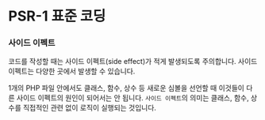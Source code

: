 # PSR-1 표준 코딩

### 사이드 이펙트

코드를 작성할 때는 사이드 이펙트(side effect)가 적게 발생되도록 주의합니다.
사이드 이펙트는 다양한 곳에서 발생할 수 있습니다.

1개의 PHP 파일 안에서도 클래스, 함수, 상수 등 새로운 심볼을 선언할 때 이것들이 다른 사이드 이펙트의 원인이 되어서는 안 됩니다.
`사이드 이펙트`의 의미는 클래스, 함수, 상수를 직접적인 관련 없이 로직이 실행되는 것입니다.
